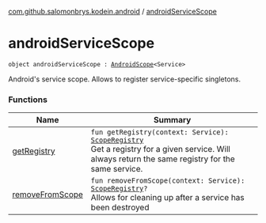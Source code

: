[com.github.salomonbrys.kodein.android](../index.md) / [androidServiceScope](.)

# androidServiceScope

`object androidServiceScope : `[`AndroidScope`](../-android-scope/index.md)`<Service>`

Android's service scope. Allows to register service-specific singletons.

### Functions

| Name | Summary |
|---|---|
| [getRegistry](get-registry.md) | `fun getRegistry(context: Service): `[`ScopeRegistry`](../../com.github.salomonbrys.kodein/-scope-registry/index.md)<br>Get a registry for a given service. Will always return the same registry for the same service. |
| [removeFromScope](remove-from-scope.md) | `fun removeFromScope(context: Service): `[`ScopeRegistry`](../../com.github.salomonbrys.kodein/-scope-registry/index.md)`?`<br>Allows for cleaning up after a service has been destroyed |
